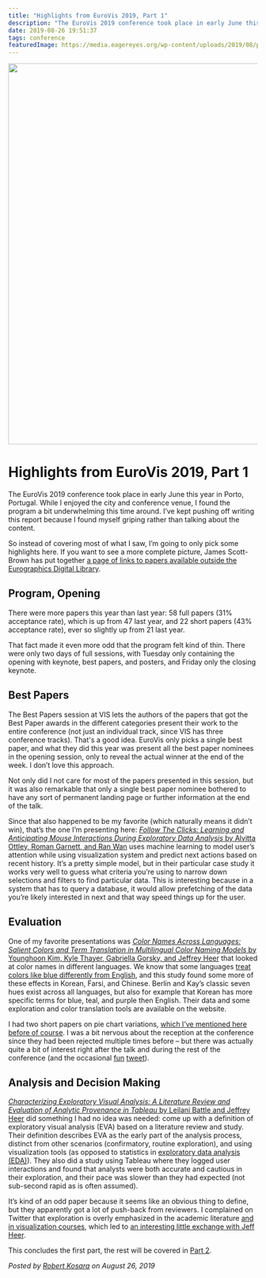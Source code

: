 ```yaml
---
title: "Highlights from EuroVis 2019, Part 1"
description: "The EuroVis 2019 conference took place in early June this year in Porto, Portugal. While I enjoyed the city and conference venue, I found the program a bit underwhelming this time around. I’ve kept pushing off writing this report because I found myself griping rather than talking about the content."
date: 2019-08-26 19:51:37
tags: conference
featuredImage: https://media.eagereyes.org/wp-content/uploads/2019/08/porto-window.jpg
---
```


<p align="center"><img src="https://media.eagereyes.org/wp-content/uploads/2019/08/porto-window.jpg" width="1024" height="768" /></p>

# Highlights from EuroVis 2019, Part 1

The EuroVis 2019 conference took place in early June this year in Porto, Portugal. While I enjoyed the city and conference venue, I found the program a bit underwhelming this time around. I’ve kept pushing off writing this report because I found myself griping rather than talking about the content.

So instead of covering most of what I saw, I’m going to only pick some highlights here. If you want to see a more complete picture, James Scott-Brown has put together <a href="http://oa-eurovis.jamesscottbrown.com/2019/">a page of links to papers available outside the Eurographics Digital Library</a>.

## Program, Opening

There were more papers this year than last year: 58 full papers (31% acceptance rate), which is up from 47 last year, and 22 short papers (43% acceptance rate), ever so slightly up from 21 last year.

That fact made it even more odd that the program felt kind of thin. There were only two days of full sessions, with Tuesday only containing the opening with keynote, best papers, and posters, and Friday only the closing keynote.

## Best Papers

The Best Papers session at VIS lets the authors of the papers that got the Best Paper awards in the different categories present their work to the entire conference (not just an individual track, since VIS has three conference tracks). That's a good idea. EuroVis only picks a single best paper, and what they did this year was present all the best paper nominees in the opening session, only to reveal the actual winner at the end of the week. I don’t love this approach.

Not only did I not care for most of the papers presented in this session, but it was also remarkable that only a single best paper nominee bothered to have any sort of permanent landing page or further information at the end of the talk.

Since that also happened to be my favorite (which naturally means it didn’t win), that’s the one I’m presenting here: <a href="https://washuvis.github.io/particles/"><em>Follow The Clicks: Learning and Anticipating Mouse Interactions During Exploratory Data Analysis</em> by Alvitta Ottley, Roman Garnett, and Ran Wan</a> uses machine learning to model user’s attention while using visualization system and predict next actions based on recent history. It’s a pretty simple model, but in their particular case study it works very well to guess what criteria you’re using to narrow down selections and filters to find particular data. This is interesting because in a system that has to query a database, it would allow prefetching of the data you’re likely interested in next and that way speed things up for the user.

## Evaluation

One of my favorite presentations was <a href="https://uwdata.github.io/color-naming-in-different-languages/index.html"><em>Color Names Across Languages: Salient Colors and Term Translation in Multilingual Color Naming Models</em> by Younghoon Kim, Kyle Thayer, Gabriella Gorsky, and Jeffrey Heer</a> that looked at color names in different languages. We know that some languages <a href="https://eagereyes.org/blog/2011/you-only-see-colors-you-can-name">treat colors like blue differently from English</a>, and this study found some more of these effects in Korean, Farsi, and Chinese. Berlin and Kay’s classic seven hues exist across all languages, but also for example that Korean has more specific terms for blue, teal, and purple then English. Their data and some exploration and color translation tools are available on the website.

I had two short papers on pie chart variations, <a href="https://eagereyes.org/blog/2019/two-short-papers-on-part-to-whole-charts-at-eurovis">which I’ve mentioned here before of course</a>. I was a bit nervous about the reception at the conference since they had been rejected multiple times before – but there was actually quite a bit of interest right after the talk and during the rest of the conference (and the occasional [fun](https://twitter.com/jsndyks/status/1136190687047823360) [tweet](https://twitter.com/FrankElavsky/status/1135941169991393280)).


## Analysis and Decision Making

<a href="https://github.com/leibatt/characterizing-eva-tableau"><em>Characterizing Exploratory Visual Analysis: A Literature Review and Evaluation of Analytic Provenance in Tableau</em> by Leilani Battle and Jeffrey Heer</a> did something I had no idea was needed: come up with a definition of exploratory visual analysis (EVA) based on a literature review and study. Their definition describes EVA as the early part of the analysis process, distinct from other scenarios (confirmatory, routine exploration), and using visualization tools (as opposed to statistics in <a href="https://en.wikipedia.org/wiki/Exploratory_data_analysis">exploratory data analysis (EDA)</a>). They also did a study using Tableau where they logged user interactions and found that analysts were both accurate and cautious in their exploration, and their pace was slower than they had expected (not sub-second rapid as is often assumed).

It’s kind of an odd paper because it seems like an obvious thing to define, but they apparently got a lot of push-back from reviewers. I complained on Twitter that exploration is overly emphasized in the academic literature <a href="https://medium.com/@eytanadar/banning-exploration-in-my-infovis-class-9578676a4705">and in visualization courses</a>, which led to <a href="https://twitter.com/eagereyes/status/1136225646722650114">an interesting little exchange with Jeff Heer</a>.

This concludes the first part, the rest will be covered in <a href="https://eagereyes.org/blog/2019/highlights-from-eurovis-2019-part-2">Part 2</a>.


_Posted by <a href="/about">Robert Kosara</a> on August 26, 2019_


